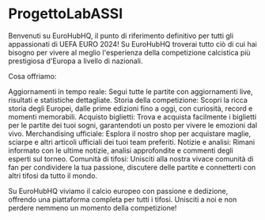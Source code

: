 # ProgettoLabASSI

 Benvenuti su EuroHubHQ, il punto di riferimento definitivo per tutti gli appassionati di UEFA EURO 2024! Su EuroHubHQ troverai tutto ciò di cui hai bisogno per vivere al meglio l'esperienza della competizione calcistica più prestigiosa d'Europa a livello di nazionali.

Cosa offriamo:

Aggiornamenti in tempo reale: Segui tutte le partite con aggiornamenti live, risultati e statistiche dettagliate.
Storia della competizione: Scopri la ricca storia degli Europei, dalle prime edizioni fino a oggi, con curiosità, record e momenti memorabili.
Acquisto biglietti: Trova e acquista facilmente i biglietti per le partite dei tuoi sogni, garantendoti un posto per vivere le emozioni dal vivo.
Merchandising ufficiale: Esplora il nostro shop per acquistare maglie, sciarpe e altri articoli ufficiali dei tuoi team preferiti.
Notizie e analisi: Rimani informato con le ultime notizie, analisi approfondite e commenti degli esperti sul torneo.
Comunità di tifosi: Unisciti alla nostra vivace comunità di fan per condividere la tua passione, discutere delle partite e connetterti con altri tifosi da tutto il mondo.

Su EuroHubHQ viviamo il calcio europeo con passione e dedizione, offrendo una piattaforma completa per tutti i tifosi. Unisciti a noi e non perdere nemmeno un momento della competizione!
